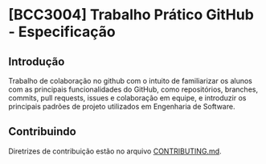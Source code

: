 # [BCC3004] Trabalho Prático GitHub - Especificação
## Introdução
Trabalho de colaboração no github com o intuito de familiarizar os alunos com as principais funcionalidades do GitHub, como repositórios, branches, commits, pull requests, issues e colaboração em equipe, e introduzir os principais padrões de projeto utilizados em Engenharia de Software.

## Contribuindo
Diretrizes de contribuição estão no arquivo [CONTRIBUTING.md](https://github.com/gustavoreino/padroes-de-projeto/blob/main/docs/CONTRIBUTING.md).